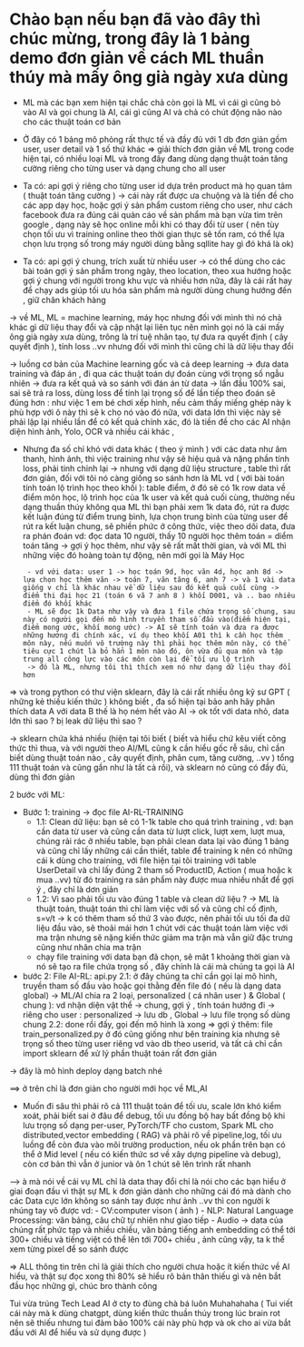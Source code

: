 # Chào bạn nếu bạn đã vào đây thì chúc mừng, trong đây là 1 bảng demo đơn giản về cách ML thuần thúy mà mấy ông già ngày xưa dùng
- ML mà các bạn xem hiện tại chắc chả còn gọi là ML vì cái gì cũng bỏ vào AI và gọi chung là AI, cái gì cũng AI và chả có chút động não nào cho các thuật toán cơ bản
- Ở đây có 1 bảng mô phỏng rất thực tế và đầy đủ với 1 db đơn giản gồm user, user detail và 1 số thứ khác 
=> giải thích đơn giản về ML trong code hiện tại, có nhiều loại ML và trong đây đang dùng dạng thuật toán tăng cường riêng cho từng user và dạng chung cho all user 
 - Ta có: api gợi ý riêng cho từng user id dựa trên product mà họ quan tâm ( thuật toán tăng cường ) -> cái này rất được ưa chuộng và là tiền đề cho các app dạy học, hoặc gợi ý sản phẩm custom riêng cho user, như cách facebook đưa ra đúng cái quản cáo về sản phẩm mà bạn vừa tìm trên google , dạng này sẽ học online mỗi khi có thay đổi từ user ( nên tùy chọn tối ưu vì training online theo thời gian thực sẽ tốn ram, có thể lựa chọn lưu trọng số trong máy người dùng bằng sqllite hay gì đó khá là ok)

 - Ta có: api gợi ý chung, trích xuất từ nhiều user -> có thể dùng cho các bài toán gợi ý sản phẩm trong ngày, theo location, theo xua hướng hoặc gợi ý chung với người trong khu vực và nhiều hơn nữa, đây là cái rất hay để chạy ads giúp tối ưu hóa sản phẩm mà người dùng chung hướng đến , giữ chân khách hàng

 -> về ML, ML = machine learning, máy học nhưng đối với mình thì nó chả khác gì dữ liệu thay đổi và cập nhật lại liên tục nên mình gọi nó là cái mấy ông già ngày xưa dùng, trông là trí tuệ nhân tạo, tự đưa ra quyết định ( cây quyết định ), tính loss ..vv nhưng đối với mình thì cũng chỉ là dữ liệu thay đổi 

 -> luồng cơ bản của Machine learning gốc và cả deep learning -> đưa data training và đáp án , đi qua các thuật toán dự đoán cùng với trọng số ngẫu nhiên -> đưa ra kết quả và so sánh với đán án từ data -> lần đầu 100% sai, sai sẽ trả ra loss, dùng loss để tính lại trọng số để lần tiếp theo đoán sẽ đúng hơn : như việc 1 em bé chơi xếp hình, nếu cảm thấy miếng ghép này k phù hợp với ô này thì sẽ k cho nó vào đó nữa, với data lớn thì việc này sẽ phải lặp lại nhiều lần để có kết quả chính xác, đó là tiền đề cho các AI nhận diện hình ảnh, Yolo, OCR và nhiều cái khác , 
 - Nhưng đa số chỉ khó với data khác ( theo ý mình ) với các data như âm thanh, hình ảnh, thì việc training như vậy sẽ hiệu quả và nặng phần tính loss, phải tinh chỉnh lại 
    -> nhưng với dạng dữ liệu structure , table thì rất đơn giản, đối với tôi nó càng giống so sánh hơn là ML vd ( với bài toán tính toán lộ trình học theo khối ): 
        table điểm, ở đó sẽ có 1k row data về điểm môn học, lộ trình học của 1k user và kết quả cuối cùng, thường nếu dạng thuần thúy không qua ML thì bạn phải xem 1k data đó, rút ra được kết luận đúng từ điểm trung bình, lựa chọn trung bình của từng user để rút ra kết luận chung, sẽ phiền phức ở công thức, việc theo dõi data, đưa ra phán đoán vd: đọc data 10 người, thấy 10 người học thêm toán = diểm toán tăng -> gợi ý học thêm, như vậy sẽ rất mất thời gian, và với ML thì những việc đó hoàng toàn tự động, nên mới gọi là Máy Học

        - vd với data: user 1 -> học toán 9d, học văn 4d, học anh 8d -> lựa chọn học thêm văn -> toán 7, văn tăng 6, anh 7 -> và 1 vài data giống v chỉ là khác nhau về dữ liệu sau đó kết quả cuối cùng -> điểm thi đại học 21 (toán 6 vă 7 anh 8 ) khối D001, và .. bao nhiêu điểm đó khối khác 
        - ML sẽ đọc 1k Data như vậy và đưa 1 file chứa trọng số chung, sau này có người gọi đến mô hình truyền tham số đầu vào(điểm hiện tại, điểm mong ước, khối mong ước) -> AI sẽ tính toán và đưa ra được những hướng đi chính xác, ví dụ theo khối A01 thì k cần học thêm môn này, nếu muốn vô trường này thì phải học thêm môn này, có thể tiêu cực 1 chút là bỏ hẳn 1 môn nào đó, ôn vừa đủ qua môn và tập trung all công lực vào các môn còn lại để tối ưu lộ trình    
        -> đó là ML, nhưng tôi thì thích xem nó như dạng dữ liệu thay đổi hơn 

=> và trong python có thư viện sklearn, đây là cái rất nhiều ông kỹ sư GPT ( những kẻ thiếu kiến thức ) không biết , đa số hiện tại bảo anh hãy phân thích data A với data B thế là họ ném hết vào AI -> ok tốt với data nhỏ, data lớn thì sao ? bị leak dữ liệu thì sao ? 

-> sklearn chứa khá nhiều (hiện tại tôi biết ( biết và hiểu chứ kêu viết công thức thì thua, và với người theo AI/ML cũng k cần hiểu gốc rễ sâu, chỉ cần biết dùng thuật toán nào , cây quyết định, phân cụm, tăng cường, ..vv ) tổng 111 thuật toán và cũng gần như là tất cả rồi), và sklearn nó cũng có đầy đủ, dùng thì đơn giản 

2 bước với ML:
- Bước 1: training -> đọc file AI-RL-TRAINING 
    - 1.1: Clean dữ liệu: bạn sẽ có 1-1k table cho quá trình training , vd: bạn cần data từ user và cũng cần data từ lượt click, lượt xem, lượt mua, chúng rải rác ở nhiều table, bạn phải clean data lại vào đúng 1 bảng và cũng chỉ lấy những cái cần thiết, table để training k nên có những cái k dùng cho training, với file hiện tại tôi training với table UserDetail và chỉ lấy đúng 2 tham số ProductID, Action ( mua hoặc k mua ..vv) từ đó training ra sản phẩm này được mua nhiều nhất để gợi ý , đây chỉ là dơn giản
    - 1.2: Vì sao phải tối ưu vào đúng 1 table và clean dữ liệu ? -> ML là thuật toán, thuật toán thì chỉ làm việc với số và cũng chỉ cố định, s=v/t -> k có thêm tham số thứ 3 vào được, nên phải tối ưu tối đa dữ liệu đầu vào, sẽ thoải mái hơn 1 chút với các thuật toán làm việc với ma trận nhưng sẽ nặng kiến thức giảm ma trận mà vẫn giữ đặc trưng cũng như nhân chia ma trận
    - chạy file training với data bạn đã chọn, sẽ mât 1 khoảng thời gian và nó sẽ tạo ra file chứa trọng số , đây chính là cái mà chúng ta gọi là AI 
- bước 2: File AI-RL: api.py
    2.1: ở đây chúng ta chỉ cần gọi lại mô hình, truyền tham số đầu vào hoặc gọi thằng đến file đó ( nếu là dạng data global)
        -> ML/AI chia ra 2 loại, personalized ( cá nhân user ) & Global ( chung ): vd nhận diện vật thể -> chung, gợi ý , tính toán hướng đi -> riêng cho user : personalized -> lưu db , Global -> lưu file trọng số dùng chung
    2.2: done rồi đấy, gọi đến mô hình là xong
=> gợi ý thêm: file train_personalized.py ở đó cũng giống như bên training kia nhưng sẽ trọng số theo từng user riêng vd vào db theo userid, và tất cả chỉ cần import sklearn để xử lý phần thuật toán rất đơn giản 

-> đây là mô hình deploy dạng batch nhé 

==> ở trên chỉ là đơn giản cho người mới học về ML,AI

- Muốn đi sâu thì phải rõ cả 111 thuật toán để tối ưu, scale lớn khó kiểm xoát, phải biết sai ở đâu để debug, tối ưu đồng bộ hay bất đồng bộ khi lưu trọng số dạng per-user, PyTorch/TF cho custom, Spark ML cho distributed,vector embedding ( RAG)
và phải rõ về pipeline,log, tối ưu luồng để còn đưa vào môi trường production, nếu ok phần trên bạn có thể ở Mid level ( nếu có kiến thức sơ về xây dựng pipeline và debug), còn cơ bản thì vẫn ở junior và ôn 1 chút sẽ lên trình rất nhanh

--> à mà nói về cái vụ ML chỉ là data thay đổi chỉ là nói cho các bạn hiểu ở giai đoạn đầu vì thật sự ML k đơn giản dành cho những cái đó mà dành cho các Data cực lớn không so sánh tay được như ảnh ..vv thì con người k nhúng tay vô được vd:
    - CV:computer vison ( ảnh )
    - NLP: Natural Language Processing: văn bảng, câu chữ tự nhiên như giao tiếp
    - Audio 
    -> data của chúng rất phức tạp và nhiều chiều, văn bảng tiếng anh embedding có thể tới 300+ chiều và tiếng việt có thể lên tới 700+ chiều , ảnh cũng vậy, ta k thể xem từng pixel để so sánh được

=>  ALL thông tin trên chỉ là giải thích cho người chưa hoặc ít kiến thức về AI hiểu, và thật sự đọc xong thì 80% sẽ hiểu rõ bản thân thiếu gì và nên bắt đầu học những gì, chúc bro thành công 

Tui vừa trúng Tech Lead AI ở cty to đùng chà bá luôn Muhahahaha ( Tui viết cái này mà k dùng chatgpt, dùng kiến thức thuần thúy trong lúc brain rot nên sẽ thiếu nhưng tui đảm bảo 100% cái này phù hợp và ok cho ai vừa bắt đầu với AI để hiểu và sử dụng được ) 
